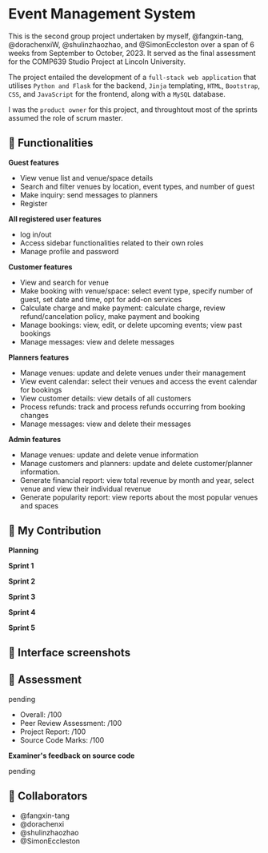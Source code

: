 # Event Management System 

This is the second group project undertaken by myself, @fangxin-tang, @dorachenxiW, @shulinzhaozhao, and @SimonEccleston over a span of 6 weeks from September to October, 2023. It served as the final assessment for the COMP639 Studio Project at Lincoln University. 

The project entailed the development of a `full-stack web application` that utilises `Python and Flask` for the backend, `Jinja` templating, `HTML`, `Bootstrap`, `CSS`, and `JavaScript` for the frontend, along with a `MySQL` database.

I was the `product owner` for this project, and throughtout most of the sprints assumed the role of scrum master.

## :blossom: Functionalities

**Guest features** 
- View venue list and venue/space details
- Search and filter venues by location, event types, and number of guest 
- Make inquiry: send messages to planners
- Register

**All registered user features**  
- log in/out
- Access sidebar functionalities related to their own roles
- Manage profile and password

**Customer features** 
- View and search for venue
- Make booking with venue/space: select event type, specify number of guest, set date and time, opt for add-on services
- Calculate charge and make payment: calculate charge, review refund/cancelation policy, make payment and booking
- Manage bookings: view, edit, or delete upcoming events; view past bookings
- Manage messages: view and delete messages

**Planners features**
- Manage venues: update and delete venues under their management
- View event calendar: select their venues and access the event calendar for bookings
- View customer details: view details of all customers
- Process refunds: track and process refunds occurring from booking changes
- Manage messages: view and delete their messages 

**Admin features** 
- Manage venues: update and delete venue information
- Manage customers and planners: update and delete customer/planner information. 
- Generate financial report: view total revenue by month and year, select venue and view their individual revenue 
- Generate popularity report: view reports about the most popular venues and spaces

## :sparkling_heart: My Contribution

**Planning**

**Sprint 1**

**Sprint 2**

**Sprint 3**

**Sprint 4**

**Sprint 5**



## :herb: Interface screenshots 


## :love_letter: Assessment 

pending 

- Overall: /100
- Peer Review Assessment: /100
- Project Report: /100
- Source Code Marks: /100

**Examiner's feedback on source code**

pending

## :rose: Collaborators
- @fangxin-tang
- @dorachenxi
- @shulinzhaozhao
- @SimonEccleston



